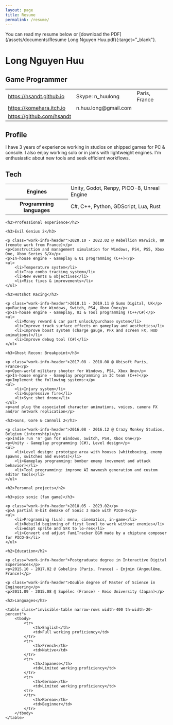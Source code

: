 ```yaml
---
layout: page
title: Resume
permalink: /resume/
---
```


You can read my resume below or [download the PDF](/assets/documents/Resume Long Nguyen Huu.pdf){:target="_blank"}.

# Long Nguyen Huu

## Game Programmer

<table class="invisible-table narrow-rows width-800">
    <tbody>
        <tr>
            <td><a href="https://hsandt.github.io">https://hsandt.github.io</a></td>
            <td>Skype: n_huulong</td>
            <td>Paris, France</td>
        </tr>
        <tr>
            <td><a href="https://komehara.itch.io" target="_blank">https://komehara.itch.io</a></td>
            <td>n.huu.long@gmail.com</td>
            <td><span class="protectedInfo" title="+33 6 98 06 82 74"></span></td>
        </tr>
        <tr>
            <td><a href="https://github.com/hsandt" target="_blank">https://github.com/hsandt</a></td>
        </tr>
    </tbody>
</table>

## Profile

I have 3 years of experience working in studios on shipped games for PC & console. I also enjoy working solo or in jams with lightweight engines. I'm enthusiastic about new tools and seek efficient workflows.

## Tech

<table class="invisible-table narrow-rows width-700">
    <tbody>
        <tr>
            <th>Engines</th>
            <td>Unity, Godot, Renpy, PICO-8, Unreal Engine</td>
        </tr>
        <tr>
            <th>Programming languages</th>
            <td>C#, C++, Python, GDScript, Lua, Rust</td>
        </tr>
    </tbody>
</table>

<div class="avoid-break-page">

    <h2>Professional experience</h2>

    <h3>Evil Genius 2</h3>

    <p class="work-info-header">2020.10 - 2022.02 @ Rebellion Warwick, UK (remote work from France)</p>
    <p>Construction and management simulation for Windows, PS4, PS5, Xbox One, Xbox Series S/X</p>
    <p>In-house engine - Gameplay & UI programming (C++)</p>
    <ul>
        <li>Temperature system</li>
        <li>Trap combo tracking system</li>
        <li>New events & objectives</li>
        <li>Misc fixes & improvements</li>
    </ul>

</div>

<div class="avoid-break-page">

    <h3>Hotshot Racing</h3>

    <p class="work-info-header">2018.11 - 2019.11 @ Sumo Digital, UK</p>
    <p>Racing game for Windows, Switch, PS4, Xbox One</p>
    <p>In-house engine - Gameplay, UI & Tool programming (C++/C#)</p>
    <ul>
        <li>Money reward & car part unlock/purchase system</li>
        <li>Improve track surface effects on gameplay and aesthetics</li>
        <li>Improve boost system (charge gauge, PFX and screen FX, HUD animations)</li>
        <li>Improve debug tool (C#)</li>
    </ul>

</div>

<div class="avoid-break-page">

    <h3>Ghost Recon: Breakpoint</h3>

    <p class="work-info-header">2017.08 - 2018.08 @ Ubisoft Paris, France</p>
    <p>Open-world military shooter for Windows, PS4, Xbox One</p>
    <p>In-house engine - Gameplay programming in 3C team (C++)</p>
    <p>Implement the following systems:</p>
    <ul>
        <li>Injury system</li>
        <li>Suppressive fire</li>
        <li>Sync shot drone</li>
    </ul>
    <p>and plug the associated character animations, voices, camera FX and/or network replication</p>

</div>

<div class="avoid-break-page">

    <h3>Guns, Gore & Cannoli 2</h3>

    <p class="work-info-header">2016.08 - 2016.12 @ Crazy Monkey Studios, Belgium (internship)</p>
    <p>Indie run 'n' gun for Windows, Switch, PS4, Xbox One</p>
    <p>Unity - Gameplay programming (C#), Level design</p>
    <ul>
        <li>Level design: prototype area with houses (whiteboxing, enemy spawns, switches and events)</li>
        <li>Gameplay programming: bomber enemy (movement and attack behavior)</li>
        <li>Tool programming: improve AI navmesh generation and custom editor tools</li>
    </ul>

</div>

<div class="avoid-break-page">

    <h2>Personal projects</h2>

    <h3>pico sonic (fan game)</h3>

    <p class="work-info-header">2018.05 - 2023.02</p>
    <p>A partial 8-bit demake of Sonic 3 made with PICO-8</p>
    <ul>
        <li>Programming (Lua): menu, cinematics, in-game</li>
        <li>Rebuild beginning of first level to work without enemies</li>
        <li>Adapt sprite and SFX to lo-res</li>
        <li>Convert and adjust FamiTracker BGM made by a chiptune composer for PICO-8</li>
    </ul>

</div>

<div class="avoid-break-page">

    <h2>Education</h2>

    <p class="work-info-header">Postgraduate degree in Interactive Digital Experiences</p>
    <p>2015.10 - 2017.02 @ Gobelins (Paris, France) - Enjmin (Angoulême, France)</p>

    <p class="work-info-header">Double degree of Master of Science in Engineering</p>
    <p>2011.09 - 2015.08 @ Supélec (France) - Keio University (Japan)</p>

</div>

<div class="avoid-break-page">

    <h2>Languages</h2>

    <table class="invisible-table narrow-rows width-400 th-width-20-percent">
        <tbody>
            <tr>
                <th>English</th>
                <td>Full working proficiency</td>
            </tr>
            <tr>
                <th>French</th>
                <td>Native</td>
            </tr>
            <tr>
                <th>Japanese</th>
                <td>Limited working proficiency</td>
            </tr>
            <tr>
                <th>German</th>
                <td>Limited working proficiency</td>
            <tr>
            </tr>
                <th>Korean</th>
                <td>Beginner</td>
            </tr>
        </tbody>
    </table>

</div>